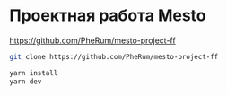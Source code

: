 # Проектная работа Mesto

https://github.com/PheRum/mesto-project-ff

```bash
git clone https://github.com/PheRum/mesto-project-ff

yarn install
yarn dev
```
